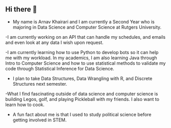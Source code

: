 ## Hi there 👋

- My name is Arnav Khairari and I am currently a Second Year who is majoring in Data Science and Computer Science at Rutgers University.
  
-I am currently working on an API that can handle my schedules, and emails and even look at any data I wish upon request.

-I am currently learning how to use Python to develop bots so it can help me with my workload. In my academics, I am also learning Java through Intro to Computer Science and how to use statistical methods to validate my code through Statistical Inference for Data Science. 

- I plan to take Data Structures, Data Wrangling with R, and Discrete Structures next semester.

-What I find fascinating outside of data science and computer science is building Legos, golf, and playing Pickleball with my friends. I also want to learn how to cook.

- A fun fact about me is that I used to study political science before getting involved in STEM.



<!--
**akhairari12/akhairari12** is a ✨ _special_ ✨ repository because its `README.md` (this file) appears on your GitHub profile.

Here are some ideas to get you started:

- 🔭 I’m currently working on ...

- 🌱 I’m currently learning ...
- 👯 I’m looking to collaborate on ...
- 🤔 I’m looking for help with ...
- 💬 Ask me about ...
- 📫 How to reach me: ...
- 😄 Pronouns: ...
- ⚡ Fun fact: ...
-->
